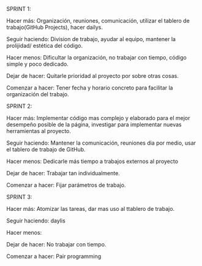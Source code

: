 SPRINT 1:

Hacer más: Organización, reuniones, comunicación, utilizar el tablero de trabajo(GitHub Projects), hacer dailys.

Seguir haciendo: Division de trabajo, ayudar al equipo, mantener la prolijidad/ estética del código.

Hacer menos: Dificultar la organización, no trabajar con tiempo, código simple y poco dedicado.

Dejar de hacer: Quitarle prioridad al proyecto por sobre otras cosas.

Comenzar a hacer: Tener fecha y horario concreto para facilitar la organización del trabajo.

SPRINT 2:

Hacer más: Implementar código mas complejo y elaborado para el mejor desempeño posible de la página, investigar para implementar nuevas herramientas al proyecto.

Seguir haciendo: Mantener la comunicación, reuniones dia por medio, usar el tablero de trabajo de GitHub.

Hacer menos: Dedicarle más tiempo a trabajos externos al proyecto

Dejar de hacer: Trabajar tan individualmente.

Comenzar a hacer: Fijar parámetros de trabajo.

SPRINT 3:

Hacer más: Atomizar las tareas, dar mas uso al ttablero de trabajo.

Seguir haciendo: daylis

Hacer menos: 

Dejar de hacer: No trabajar con tiempo.

Comenzar a hacer: Pair programming
